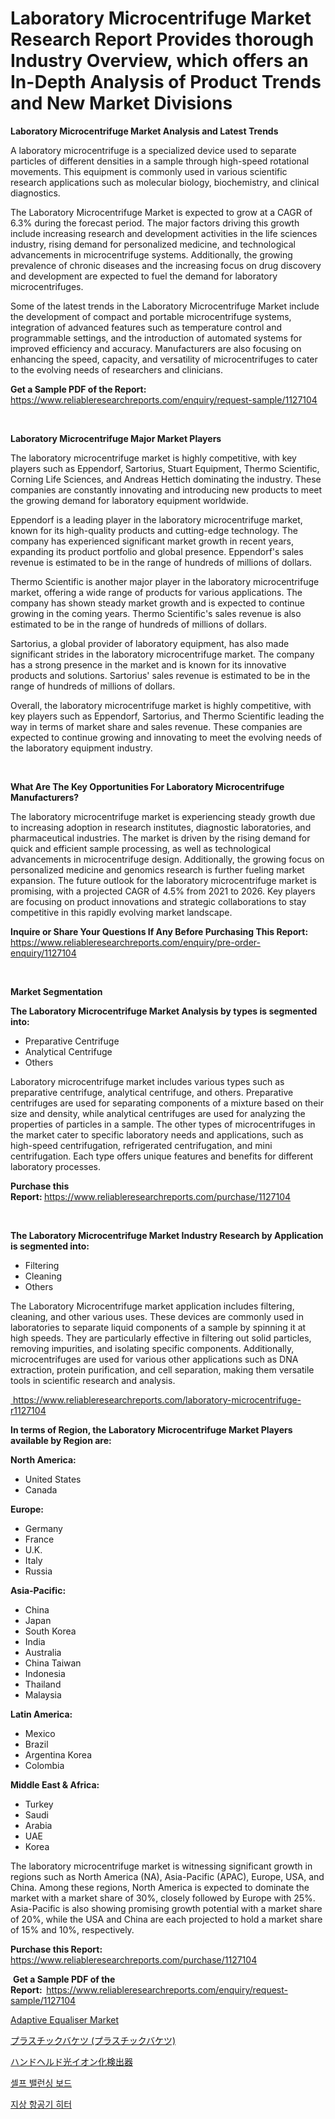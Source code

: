 <p><h1>Laboratory Microcentrifuge Market Research Report Provides thorough Industry Overview, which offers an In-Depth Analysis of Product Trends and New Market Divisions</h1></p><p><strong>Laboratory Microcentrifuge Market Analysis and Latest Trends</strong></p>
<p><p>A laboratory microcentrifuge is a specialized device used to separate particles of different densities in a sample through high-speed rotational movements. This equipment is commonly used in various scientific research applications such as molecular biology, biochemistry, and clinical diagnostics.</p><p>The Laboratory Microcentrifuge Market is expected to grow at a CAGR of 6.3% during the forecast period. The major factors driving this growth include increasing research and development activities in the life sciences industry, rising demand for personalized medicine, and technological advancements in microcentrifuge systems. Additionally, the growing prevalence of chronic diseases and the increasing focus on drug discovery and development are expected to fuel the demand for laboratory microcentrifuges.</p><p>Some of the latest trends in the Laboratory Microcentrifuge Market include the development of compact and portable microcentrifuge systems, integration of advanced features such as temperature control and programmable settings, and the introduction of automated systems for improved efficiency and accuracy. Manufacturers are also focusing on enhancing the speed, capacity, and versatility of microcentrifuges to cater to the evolving needs of researchers and clinicians.</p></p>
<p><strong>Get a Sample PDF of the Report:&nbsp;</strong> <a href="https://www.reliableresearchreports.com/enquiry/request-sample/1127104">https://www.reliableresearchreports.com/enquiry/request-sample/1127104</a></p>
<p>&nbsp;</p>
<p><strong>Laboratory Microcentrifuge Major Market Players</strong></p>
<p><p>The laboratory microcentrifuge market is highly competitive, with key players such as Eppendorf, Sartorius, Stuart Equipment, Thermo Scientific, Corning Life Sciences, and Andreas Hettich dominating the industry. These companies are constantly innovating and introducing new products to meet the growing demand for laboratory equipment worldwide.</p><p>Eppendorf is a leading player in the laboratory microcentrifuge market, known for its high-quality products and cutting-edge technology. The company has experienced significant market growth in recent years, expanding its product portfolio and global presence. Eppendorf's sales revenue is estimated to be in the range of hundreds of millions of dollars.</p><p>Thermo Scientific is another major player in the laboratory microcentrifuge market, offering a wide range of products for various applications. The company has shown steady market growth and is expected to continue growing in the coming years. Thermo Scientific's sales revenue is also estimated to be in the range of hundreds of millions of dollars.</p><p>Sartorius, a global provider of laboratory equipment, has also made significant strides in the laboratory microcentrifuge market. The company has a strong presence in the market and is known for its innovative products and solutions. Sartorius' sales revenue is estimated to be in the range of hundreds of millions of dollars.</p><p>Overall, the laboratory microcentrifuge market is highly competitive, with key players such as Eppendorf, Sartorius, and Thermo Scientific leading the way in terms of market share and sales revenue. These companies are expected to continue growing and innovating to meet the evolving needs of the laboratory equipment industry.</p></p>
<p>&nbsp;</p>
<p><strong>What Are The Key Opportunities For Laboratory Microcentrifuge Manufacturers?</strong></p>
<p><p>The laboratory microcentrifuge market is experiencing steady growth due to increasing adoption in research institutes, diagnostic laboratories, and pharmaceutical industries. The market is driven by the rising demand for quick and efficient sample processing, as well as technological advancements in microcentrifuge design. Additionally, the growing focus on personalized medicine and genomics research is further fueling market expansion. The future outlook for the laboratory microcentrifuge market is promising, with a projected CAGR of 4.5% from 2021 to 2026. Key players are focusing on product innovations and strategic collaborations to stay competitive in this rapidly evolving market landscape.</p></p>
<p><strong>Inquire or Share Your Questions If Any Before Purchasing This Report:</strong> <a href="https://www.reliableresearchreports.com/enquiry/pre-order-enquiry/1127104">https://www.reliableresearchreports.com/enquiry/pre-order-enquiry/1127104</a></p>
<p>&nbsp;</p>
<p><strong>Market Segmentation</strong></p>
<p><strong>The Laboratory Microcentrifuge Market Analysis by types is segmented into:</strong></p>
<p><ul><li>Preparative Centrifuge</li><li>Analytical Centrifuge</li><li>Others</li></ul></p>
<p><p>Laboratory microcentrifuge market includes various types such as preparative centrifuge, analytical centrifuge, and others. Preparative centrifuges are used for separating components of a mixture based on their size and density, while analytical centrifuges are used for analyzing the properties of particles in a sample. The other types of microcentrifuges in the market cater to specific laboratory needs and applications, such as high-speed centrifugation, refrigerated centrifugation, and mini centrifugation. Each type offers unique features and benefits for different laboratory processes.</p></p>
<p><strong>Purchase this Report:&nbsp;</strong><a href="https://www.reliableresearchreports.com/purchase/1127104">https://www.reliableresearchreports.com/purchase/1127104</a></p>
<p>&nbsp;</p>
<p><strong>The Laboratory Microcentrifuge Market Industry Research by Application is segmented into:</strong></p>
<p><ul><li>Filtering</li><li>Cleaning</li><li>Others</li></ul></p>
<p><p>The Laboratory Microcentrifuge market application includes filtering, cleaning, and other various uses. These devices are commonly used in laboratories to separate liquid components of a sample by spinning it at high speeds. They are particularly effective in filtering out solid particles, removing impurities, and isolating specific components. Additionally, microcentrifuges are used for various other applications such as DNA extraction, protein purification, and cell separation, making them versatile tools in scientific research and analysis.</p></p>
<p><a href="https://www.reliableresearchreports.com/laboratory-microcentrifuge-r1127104">&nbsp;https://www.reliableresearchreports.com/laboratory-microcentrifuge-r1127104</a></p>
<p><strong>In terms of Region, the Laboratory Microcentrifuge Market Players available by Region are:</strong></p>
<p>
    <p> <strong> North America: </strong>
        <ul>
            <li>United States</li>
            <li>Canada</li>
        </ul>
        </p> 
    <p> <strong> Europe: </strong>
        <ul>
            <li>Germany</li>
            <li>France</li>
            <li>U.K.</li>
            <li>Italy</li>
            <li>Russia</li>
        </ul>
        </p> 
    <p> <strong> Asia-Pacific: </strong>
        <ul>
            <li>China</li>
            <li>Japan</li>
            <li>South Korea</li>
            <li>India</li>
            <li>Australia</li>
            <li>China Taiwan</li>
            <li>Indonesia</li>
            <li>Thailand</li>
            <li>Malaysia</li>
        </ul>
        </p> 
    <p> <strong> Latin America: </strong>
        <ul>
            <li>Mexico</li>
            <li>Brazil</li>
            <li>Argentina Korea</li>
            <li>Colombia</li>
        </ul>
        </p> 
    <p> <strong> Middle East & Africa: </strong>
        <ul>
            <li>Turkey</li>
            <li>Saudi</li>
            <li>Arabia</li>
            <li>UAE</li>
            <li>Korea</li>
        </ul>
    </p>
    </p>
<p><p>The laboratory microcentrifuge market is witnessing significant growth in regions such as North America (NA), Asia-Pacific (APAC), Europe, USA, and China. Among these regions, North America is expected to dominate the market with a market share of 30%, closely followed by Europe with 25%. Asia-Pacific is also showing promising growth potential with a market share of 20%, while the USA and China are each projected to hold a market share of 15% and 10%, respectively.</p></p>
<p><strong>Purchase this Report: </strong><a href="https://www.reliableresearchreports.com/purchase/1127104">https://www.reliableresearchreports.com/purchase/1127104</a></p>
<p>&nbsp;<strong>Get a Sample PDF of the Report:&nbsp;&nbsp;</strong><a href="https://www.reliableresearchreports.com/enquiry/request-sample/1127104">https://www.reliableresearchreports.com/enquiry/request-sample/1127104</a></p>
<p><strong></strong></p>
<p><p><a href="https://github.com/edytherolanlouisejk1miz0wig/Market-Research-Report-List-3/blob/main/adaptive-equaliser-market.md">Adaptive Equaliser Market</a></p><p><a href="https://github.com/NikitaBruen/Market-Research-Report-List-1/blob/main/6715045165649.md">プラスチックバケツ (プラスチックバケツ)</a></p><p><a href="https://github.com/mm14022023/Market-Research-Report-List-2/blob/main/9670821165648.md">ハンドヘルド光イオン化検出器</a></p><p><a href="https://github.com/regina00882/Market-Research-Report-List-1/blob/main/3705494178772.md">셀프 밸런싱 보드</a></p><p><a href="https://github.com/brainlyez1/Market-Research-Report-List-1/blob/main/9650661178771.md">지상 항공기 히터</a></p></p>